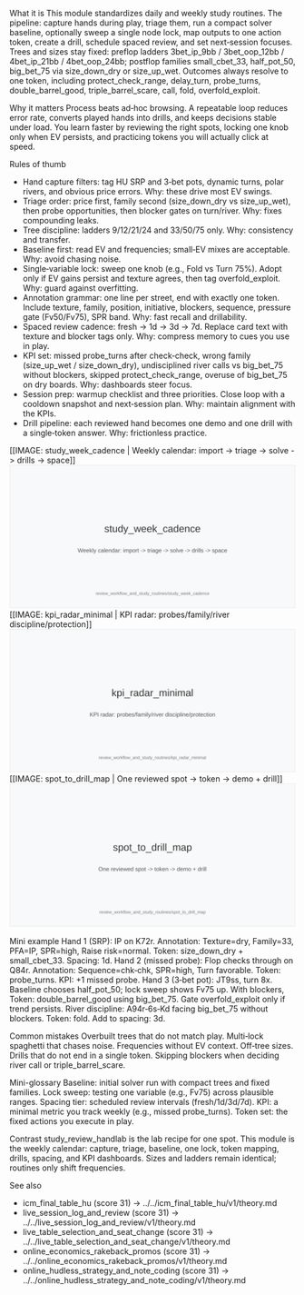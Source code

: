 What it is
This module standardizes daily and weekly study routines. The pipeline: capture hands during play, triage them, run a compact solver baseline, optionally sweep a single node lock, map outputs to one action token, create a drill, schedule spaced review, and set next‑session focuses. Trees and sizes stay fixed: preflop ladders 3bet_ip_9bb / 3bet_oop_12bb / 4bet_ip_21bb / 4bet_oop_24bb; postflop families small_cbet_33, half_pot_50, big_bet_75 via size_down_dry or size_up_wet. Outcomes always resolve to one token, including protect_check_range, delay_turn, probe_turns, double_barrel_good, triple_barrel_scare, call, fold, overfold_exploit.

Why it matters
Process beats ad‑hoc browsing. A repeatable loop reduces error rate, converts played hands into drills, and keeps decisions stable under load. You learn faster by reviewing the right spots, locking one knob only when EV persists, and practicing tokens you will actually click at speed.

Rules of thumb

* Hand capture filters: tag HU SRP and 3‑bet pots, dynamic turns, polar rivers, and obvious price errors. Why: these drive most EV swings.
* Triage order: price first, family second (size_down_dry vs size_up_wet), then probe opportunities, then blocker gates on turn/river. Why: fixes compounding leaks.
* Tree discipline: ladders 9/12/21/24 and 33/50/75 only. Why: consistency and transfer.
* Baseline first: read EV and frequencies; small‑EV mixes are acceptable. Why: avoid chasing noise.
* Single‑variable lock: sweep one knob (e.g., Fold vs Turn 75%). Adopt only if EV gains persist and texture agrees, then tag overfold_exploit. Why: guard against overfitting.
* Annotation grammar: one line per street, end with exactly one token. Include texture, family, position, initiative, blockers, sequence, pressure gate (Fv50/Fv75), SPR band. Why: fast recall and drillability.
* Spaced review cadence: fresh -> 1d -> 3d -> 7d. Replace card text with texture and blocker tags only. Why: compress memory to cues you use in play.
* KPI set: missed probe_turns after check‑check, wrong family (size_up_wet / size_down_dry), undisciplined river calls vs big_bet_75 without blockers, skipped protect_check_range, overuse of big_bet_75 on dry boards. Why: dashboards steer focus.
* Session prep: warmup checklist and three priorities. Close loop with a cooldown snapshot and next‑session plan. Why: maintain alignment with the KPIs.
* Drill pipeline: each reviewed hand becomes one demo and one drill with a single‑token answer. Why: frictionless practice.

[[IMAGE: study_week_cadence | Weekly calendar: import -> triage -> solve -> drills -> space]]
![Weekly calendar: import -> triage -> solve -> drills -> space](images/study_week_cadence.svg)
[[IMAGE: kpi_radar_minimal | KPI radar: probes/family/river discipline/protection]]
![KPI radar: probes/family/river discipline/protection](images/kpi_radar_minimal.svg)
[[IMAGE: spot_to_drill_map | One reviewed spot -> token -> demo + drill]]
![One reviewed spot -> token -> demo + drill](images/spot_to_drill_map.svg)

Mini example
Hand 1 (SRP): IP on K72r. Annotation: Texture=dry, Family=33, PFA=IP, SPR=high, Raise risk=normal. Token: size_down_dry + small_cbet_33. Spacing: 1d.
Hand 2 (missed probe): Flop checks through on Q84r. Annotation: Sequence=chk‑chk, SPR=high, Turn favorable. Token: probe_turns. KPI: +1 missed probe.
Hand 3 (3‑bet pot): JT9ss, turn 8x. Baseline chooses half_pot_50; lock sweep shows Fv75 up. With blockers, Token: double_barrel_good using big_bet_75. Gate overfold_exploit only if trend persists.
River discipline: A94r‑6s‑Kd facing big_bet_75 without blockers. Token: fold. Add to spacing: 3d.

Common mistakes
Overbuilt trees that do not match play. Multi‑lock spaghetti that chases noise. Frequencies without EV context. Off‑tree sizes. Drills that do not end in a single token. Skipping blockers when deciding river call or triple_barrel_scare.

Mini-glossary
Baseline: initial solver run with compact trees and fixed families.
Lock sweep: testing one variable (e.g., Fv75) across plausible ranges.
Spacing tier: scheduled review intervals (fresh/1d/3d/7d).
KPI: a minimal metric you track weekly (e.g., missed probe_turns).
Token set: the fixed actions you execute in play.

Contrast
study_review_handlab is the lab recipe for one spot. This module is the weekly calendar: capture, triage, baseline, one lock, token mapping, drills, spacing, and KPI dashboards. Sizes and ladders remain identical; routines only shift frequencies.

See also
- icm_final_table_hu (score 31) -> ../../icm_final_table_hu/v1/theory.md
- live_session_log_and_review (score 31) -> ../../live_session_log_and_review/v1/theory.md
- live_table_selection_and_seat_change (score 31) -> ../../live_table_selection_and_seat_change/v1/theory.md
- online_economics_rakeback_promos (score 31) -> ../../online_economics_rakeback_promos/v1/theory.md
- online_hudless_strategy_and_note_coding (score 31) -> ../../online_hudless_strategy_and_note_coding/v1/theory.md